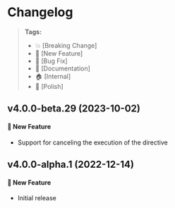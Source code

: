 Changelog
=========

> **Tags:**
> - :boom:       [Breaking Change]
> - :rocket:     [New Feature]
> - :bug:        [Bug Fix]
> - :memo:       [Documentation]
> - :house:      [Internal]
> - :nail_care:  [Polish]

## v4.0.0-beta.29 (2023-10-02)

#### :rocket: New Feature

* Support for canceling the execution of the directive

## v4.0.0-alpha.1 (2022-12-14)

#### :rocket: New Feature

* Initial release
